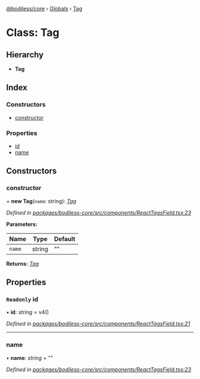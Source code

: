 [@bodiless/core](../README.md) › [Globals](../globals.md) › [Tag](tag.md)

# Class: Tag

## Hierarchy

* **Tag**

## Index

### Constructors

* [constructor](tag.md#constructor)

### Properties

* [id](tag.md#readonly-id)
* [name](tag.md#name)

## Constructors

###  constructor

\+ **new Tag**(`name`: string): *[Tag](tag.md)*

*Defined in [packages/bodiless-core/src/components/ReactTagsField.tsx:23](https://github.com/johnsonandjohnson/Bodiless-JS/blob/647014cf/packages/bodiless-core/src/components/ReactTagsField.tsx#L23)*

**Parameters:**

Name | Type | Default |
------ | ------ | ------ |
`name` | string | "" |

**Returns:** *[Tag](tag.md)*

## Properties

### `Readonly` id

• **id**: *string* = v4()

*Defined in [packages/bodiless-core/src/components/ReactTagsField.tsx:21](https://github.com/johnsonandjohnson/Bodiless-JS/blob/647014cf/packages/bodiless-core/src/components/ReactTagsField.tsx#L21)*

___

###  name

• **name**: *string* = ""

*Defined in [packages/bodiless-core/src/components/ReactTagsField.tsx:23](https://github.com/johnsonandjohnson/Bodiless-JS/blob/647014cf/packages/bodiless-core/src/components/ReactTagsField.tsx#L23)*
